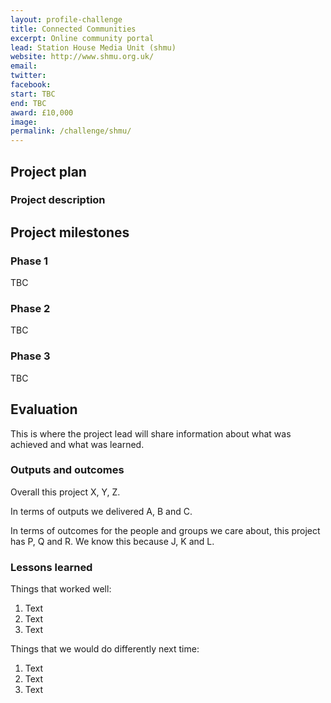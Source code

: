 ```yaml
---
layout: profile-challenge
title: Connected Communities
excerpt: Online community portal
lead: Station House Media Unit (shmu)
website: http://www.shmu.org.uk/
email: 
twitter: 
facebook: 
start: TBC
end: TBC
award: £10,000
image:
permalink: /challenge/shmu/ 
---
```


## Project plan

### Project description





## Project milestones

### Phase 1

TBC

### Phase 2

TBC

### Phase 3

TBC



## Evaluation

This is where the project lead will share information about what was achieved and what was learned.

### Outputs and outcomes

Overall this project X, Y, Z.

In terms of outputs we delivered A, B and C.

In terms of outcomes for the people and groups we care about, this project has P, Q and R. We know this because J, K and L.

### Lessons learned

Things that worked well:

1. Text
2. Text
3. Text

Things that we would do differently next time:

1. Text
2. Text
3. Text
